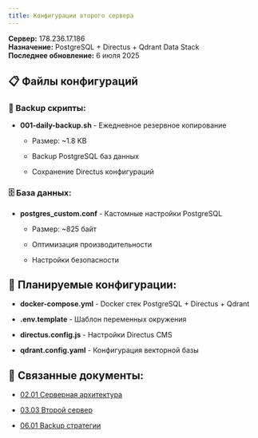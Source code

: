 ```yaml
---
title: Конфигурации второго сервера
---
```


**Сервер:** 178\.236.17.186\
**Назначение:** PostgreSQL + Directus + Qdrant Data Stack\
**Последнее обновление:** 6 июля 2025

## 📋 Файлы конфигураций

### 🔧 Backup скрипты:

-  **001-daily-backup.sh** - Ежедневное резервное копирование

   -  Размер: \~1.8 KB

   -  Backup PostgreSQL баз данных

   -  Сохранение Directus конфигураций

### 🗄️ База данных:

-  **postgres_custom.conf** - Кастомные настройки PostgreSQL

   -  Размер: \~825 байт

   -  Оптимизация производительности

   -  Настройки безопасности

## 🎯 Планируемые конфигурации:

-  **docker-compose.yml** - Docker стек PostgreSQL + Directus + Qdrant

-  **.env.template** - Шаблон переменных окружения

-  **directus.config.js** - Настройки Directus CMS

-  **qdrant.config.yaml** - Конфигурация векторной базы

## 🔗 Связанные документы:

-  [02\.01 Серверная архитектура](./../../02-01-servers/README)

-  [03\.03 Второй сервер](../../../03-software-stack/03-03-server2/)

-  [06\.01 Backup стратегии](../../../06-operations/06-01-backup/)